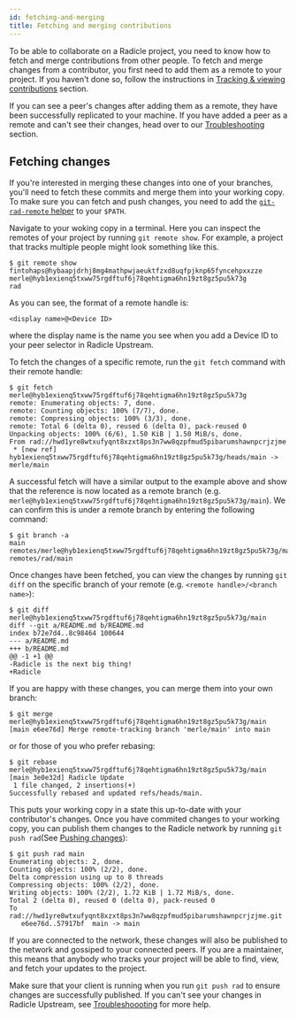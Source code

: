 ```yaml
---
id: fetching-and-merging
title: Fetching and merging contributions
---
```


To be able to collaborate on a Radicle project, you need to know how to fetch
and merge contributions from other people. To fetch and merge changes from a
contributor, you first need to add them as a remote to your project. If you
haven't done so, follow the instructions in [Tracking & viewing
contributions][tv] section.

If you can see a peer's changes after adding them as a remote, they have been successfully replicated to your machine. If you have added
a peer as a remote and can't see their changes, head over to our
[Troubleshooting][tr] section.

## Fetching changes 

If you're interested in merging these changes into one of your branches, you'll
need to fetch these commits and merge them into your working copy. To make sure you can fetch
and push changes, you need to add the [`git-rad-remote` helper][gs] to your
`$PATH`.

Navigate to your woking copy in a terminal. Here you can inspect the remotes of
your project by running `git remote show`. For example, a project that
tracks multiple people might look something like this.

```
$ git remote show
fintohaps@hybaapjdrhj8mg4mathpwjaeuktfzxd8uqfpjknp65fyncehpxxzze
merle@hyb1exienq5txww75rgdftuf6j78qehtigma6hn19zt8gz5pu5k73g
rad
```

As you can see, the format of a remote handle is:

```
<display name>@<Device ID>
```

where the display name is the name you see when you add a Device ID to your peer
selector in Radicle Upstream.

To fetch the changes of a specific remote, run the `git fetch` command with
their remote handle:


```
$ git fetch merle@hyb1exienq5txww75rgdftuf6j78qehtigma6hn19zt8gz5pu5k73g
remote: Enumerating objects: 7, done.
remote: Counting objects: 100% (7/7), done.
remote: Compressing objects: 100% (3/3), done.
remote: Total 6 (delta 0), reused 6 (delta 0), pack-reused 0
Unpacking objects: 100% (6/6), 1.50 KiB | 1.50 MiB/s, done.
From rad://hwd1yre8wtxufyqnt8xzxt8ps3n7ww8qzpfmud5pibarumshawnpcrjzjme
 * [new ref]         hyb1exienq5txww75rgdftuf6j78qehtigma6hn19zt8gz5pu5k73g/heads/main -> merle/main
```

A successful fetch will have a similar output to the example above and show that
the reference is now located as a remote branch (e.g.
`merle@hyb1exienq5txww75rgdftuf6j78qehtigma6hn19zt8gz5pu5k73g/main`). We can
confirm this is under a remote branch by entering the following command:


```
$ git branch -a
main
remotes/merle@hyb1exienq5txww75rgdftuf6j78qehtigma6hn19zt8gz5pu5k73g/main
remotes/rad/main
```


Once changes have been fetched, you can view the changes by running `git diff` on the specific branch of your remote (e.g. `<remote handle>/<branch name>`):

```
$ git diff merle@hyb1exienq5txww75rgdftuf6j78qehtigma6hn19zt8gz5pu5k73g/main 
diff --git a/README.md b/README.md
index b72e7d4..8c98464 100644
--- a/README.md
+++ b/README.md
@@ -1 +1 @@
-Radicle is the next big thing!
+Radicle
```

If you are happy with these changes, you can merge them into your own branch:

```
$ git merge merle@hyb1exienq5txww75rgdftuf6j78qehtigma6hn19zt8gz5pu5k73g/main
[main e6ee76d] Merge remote-tracking branch 'merle/main' into main
```

or for those of you who prefer rebasing:

```
$ git rebase merle@hyb1exienq5txww75rgdftuf6j78qehtigma6hn19zt8gz5pu5k73g/main
[main 3e0e32d] Radicle Update
 1 file changed, 2 insertions(+)
Successfully rebased and updated refs/heads/main.
```

This puts your working copy in a state this up-to-date with your contributor's
changes. Once you have commited changes to your working copy, you can publish them changes to the Radicle network by running `git push
rad`(See [Pushing changes][pc]):

```
$ git push rad main
Enumerating objects: 2, done.
Counting objects: 100% (2/2), done.
Delta compression using up to 8 threads
Compressing objects: 100% (2/2), done.
Writing objects: 100% (2/2), 1.72 KiB | 1.72 MiB/s, done.
Total 2 (delta 0), reused 0 (delta 0), pack-reused 0
To rad://hwd1yre8wtxufyqnt8xzxt8ps3n7ww8qzpfmud5pibarumshawnpcrjzjme.git
   e6ee76d..57917bf  main -> main
```
If you are connected to the network, these changes will also be published to the
network and gossiped to your connected peers. If you are a maintainer, this
means that anybody who tracks your project will be able to find, view, and fetch
your updates to the project.

Make sure that your client is running when you run `git push rad` to ensure
changes are successfully published. If you can't see your changes in Radicle
Upstream, see [Troubleshoooting][tr] for more help.


[pc]: using-radicle/pushing-changes.md
[tv]: using-radicle/tracking-and-viewing.md
[tr]: using-radicle/troubleshooting.md
[gi]: understanding-radicle/how-it-works.md/#git-implementation
[gs]: getting-started.md/#configuring-your-system
